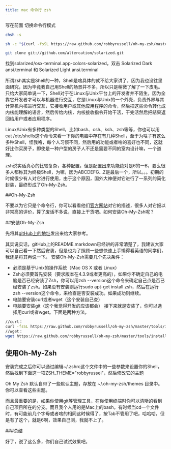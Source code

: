 ```yaml
---
title: mac 命令行 zsh
---
```



写在前面
切换命令行模式
```bash
chsh -s
```

```bash
sh -c "$(curl -fsSL https://raw.github.com/robbyrussell/oh-my-zsh/master/tools/install.sh)"

git clone git://github.com/altercation/solarized.git
```

找到solarized/osx-terminal.app-colors-solarized，双击 Solarized Dark ansi.terminal 和 Solarized Light ansi.terminal

所谓zsh其实是Shell的一种，Shell是啥具体的就不给大家讲了，因为我也没往里面研究，因为毕竟我自己用Shell的场景并不多，所以只是稍微了解了一下皮毛。只给大家简单说一下，Shell对于在Linux与Unix平台上的开发者并不陌生，因为全靠它开发者才可以与机器进行交互，它是Linux与Unix的一个外壳，负责外界与其计算机内核进行交互，它接收用户或其他应用程序的命令，然后把这些命令转化成内核能理解的语言，然后传给内核，内核接收指令开始干活，干完活然后把结果返回给用户或者应用程序。

Linux/Unix有多种类型的Shell，比如bash、csh、ksh、zsh等等，你也可以用cat /etc/shells这个命令来看一下你的电脑中存在有几种Shell，至于为啥子有这么多种Shell，怪我咯，每个人习惯不同，然后用的功能或者啥的喜好也不同，这就好比你买房子，即使是一种户型的房子人不还是需要不同的室内设计嘛，一个道理。

zsh说实话真心的比较复杂，各种配置，但是配置出来功能绝对是6的一B，要么很多人都称其为终极Shell，为嘛，因为ABCDEFG…Z是最后一个，所以。。。初期的时候很少有人对它进行使用，由于这个原因，国外大神便对它进行了一系列的简化封装，最终形成了Oh-My-Zsh。

##Oh-My-Zsh

不要以为它只是个命令行，你可以看看他们[官方网站](http://ohmyz.sh)对它的描述，很多人对它报以非常高的评价，算了废话不多说，直接上干货吧。如何安装Oh-My-Zsh呢？

##安装Oh-My-Zsh

先将其[gitHub上的地址](https://github.com/robbyrussell/oh-my-zsh)发出来给大家参考。

其实说实话，gitHub上的README.markdown已经讲的非常清楚了，我建议大家可以自己看一下然后安装，但是也为了照顾一些想快速上手懒得看英语的同学们，我还是将其再说一下。
安装Oh-My-Zsh需要几个先决条件：

* 必须是基于Unix的操作系统（Mac OS X 或者 Linux）
* Zsh必须要首先安装（要求版本在4.3.9或者更高的），如果你不确定自己的电脑是否已经安装了Zsh，你可以用zsh --version这个命令来确定自己点是否已经安装了zsh。如果没有安装则运行sudo apt-get install zsh，然后在运行zsh --version这个命令，来检查是否安装成功。如果成功则继续。
* 电脑要安装curl或者wget（这个安装自己查）
* 电脑要安装git（这个我觉得开发的应该都会）
接下来就是安装了，你可以选择用curl或者wget。下面是两种方法，

```bash
//curl：
curl -fsSL https://raw.github.com/robbyrussell/oh-my-zsh/master/tools/install.sh
//wget：
wget https://raw.github.com/robbyrussell/oh-my-zsh/master/tools/install.sh -O
```

## 使用Oh-My-Zsh

安装完成之后你可以通过编辑~/.zshrc这个文件中的一些参数来设置你的Shell，然后找到下面这一项ZSH_THEME="robbyrussel"，然后修改它的主题

Oh My Zsh 默认自带了一些默认主题，存放在 ~/.oh-my-zsh/themes 目录中。你可以查看这些主题。

而且最重要的是，如果你使用git等管理工具，在你使用终端时你可以清晰的看到自己项目所在的分支。而且我个人用的是Mac上的bash，有时候当cd一个文件时，有可能前几个字母或者啥的相同这时候得了，按Tab不管用了吧，哈哈哈，但是有了这个，就是6啊，效果自己测，我就不上了。


###总结

好了，说了这么多，你们自己试试效果吧。